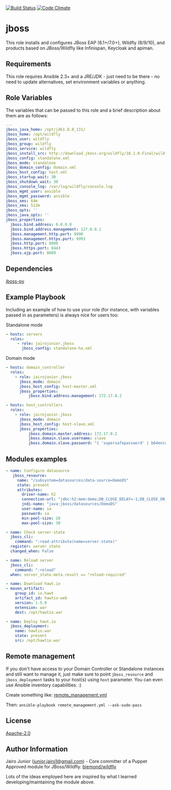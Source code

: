 [![Build Status](https://travis-ci.org/jairojunior/ansible-role-jboss.svg?branch=master)](https://travis-ci.org/jairojunior/ansible-role-jboss) [![Code Climate](https://codeclimate.com/github/jairojunior/ansible-role-jboss/badges/gpa.svg)](https://codeclimate.com/github/jairojunior/ansible-role-jboss)

jboss
=========

This role installs and configures JBoss EAP (6.1+/7.0+), Wildfly (8/9/10), and products based on JBoss/Wildfly like Infinispan, Keycloak and apiman.

Requirements
------------

This role requires Ansible 2.3+ and a JRE/JDK - just need to be there - no need to update alternatives, set environment variables or anything.

Role Variables
--------------

The variables that can be passed to this role and a brief description about them are as follows:

```yaml
---
jboss_java_home: /opt/jdk1.8.0_131/
jboss_home: /opt/wildfly
jboss_user: wildfly
jboss_group: wildfly
jboss_service: wildfly
jboss_install_src: http://download.jboss.org/wildfly/10.1.0.Final/wildfly-10.1.0.Final.tar.gz
jboss_config: standalone.xml
jboss_mode: standalone
jboss_domain_config: domain.xml
jboss_host_config: host.xml
jboss_startup_wait: 30
jboss_shutdown_wait: 30
jboss_console_log: /var/log/wildfly/console.log
jboss_mgmt_user: ansible
jboss_mgmt_password: ansible
jboss_xms: 64m
jboss_xmx: 512m
jboss_opts: ''
jboss_java_opts: ''
jboss_properties:
  jboss.bind.address: 0.0.0.0
  jboss.bind.address.management: 127.0.0.1
  jboss.management.http.port: 9990
  jboss.management.https.port: 9993
  jboss.http.port: 8080
  jboss.https.port: 8443
  jboss.ajp.port: 8009
```

Dependencies
------------

[jboss-py](https://github.com/jairojunior/jboss-py)

Example Playbook
----------------

Including an example of how to use your role (for instance, with variables passed in as parameters) is always nice for users too:

Standalone mode

```yaml
- hosts: servers
  roles:
     - role: jairojunior.jboss
       jboss_config: standalone-ha.xml
```

Domain mode

```yaml
- hosts: domain_controller
  roles:
    - role: jairojunior.jboss
      jboss_mode: domain
      jboss_host_config: host-master.xml
      jboss_properties:
          jboss.bind.address.management: 172.17.0.2
```

```yaml
- hosts: host_controllers
  roles:
    - role: jairojunior.jboss
      jboss_mode: domain
      jboss_host_config: host-slave.xml
      jboss_properties:
          jboss.domain.master.address: 172.17.0.2
          jboss.domain.slave.username: slave
          jboss.domain.slave.password: "{ 'supersafepassword' | b64encode }}"
```

Modules examples
----------------

 ```yaml
- name: Configure datasource
    jboss_resource:
      name: "/subsystem=datasources/data-source=DemoDS"
      state: present
      attributes:
        driver-name: h2
        connection-url: "jdbc:h2:mem:demo;DB_CLOSE_DELAY=-1;DB_CLOSE_ON_EXIT=FALSE"
        jndi-name: "java:jboss/datasources/DemoDS"
        user-name: sa
        password: sa
        min-pool-size: 10
        max-pool-size: 30
 ```

```yaml
- name: Check server-state
  jboss_cli:
    command: ":read-attribute(name=server-state)"
  register: server_state
  changed_when: False

- name: Reload server
  jboss_cli:
    command: ":reload"
  when: server_state.meta.result == "reload-required"
```

```yaml
- name: Download hawt.io
- maven_artifact:
    group_id: io.hawt
    artifact_id: hawtio-web
    version: 1.5.0
    extension: war
    dest: /opt/hawtio.war

- name: Deploy hawt.io
  jboss_deployment:
    name: hawtio.war
    state: present
    src: /opt/hawtio.war
```

Remote management
-----------------

If you don't have access to your Domain Controller or Standalone instances and still want to manage it, just make sure to point `jboss_resource` and `jboss_deployment` tasks to your host(s) using `host` parameter. You can even use Ansible inventory capabilities. :)

Create something like: [remote_management.yml](./remote_management.yml)

Then: `ansible-playbook remote_management.yml --ask-sudo-pass`

License
-------

[Apache-2.0](./LICENSE)

Author Information
------------------

Jairo Junior (junior.jairo1@gmail.com) - Core committer of a Puppet Approved module for JBoss/Wildfly. [biemond/wildfly](https://github.com/biemond/biemond-wildfly)

Lots of the ideas employed here are inspired by what I learned developing/maintaining the module above.
